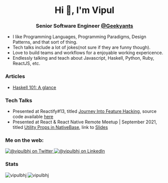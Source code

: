 <h1 align="center">Hi 👋, I'm Vipul</h1>
<h3 align="center">Senior Software Engineer <a href="https://geekyants.com/">@Geekyants</a></h3>

- I like Programming Languages, Programming Paradigms, Design Patterns, and that sort of thing.
- Tech talks include a lot of jokes(not sure if they are funny though).
- Love to build teams and workflows for a enjoyable working expericence.
- Endlessly talking and teach about Javascript, Haskell, Python, Ruby, ReactJS, etc.

<h3 align="left">Articles</h3>

- [Haskell 101: A glance](./blogs/ProgrammingLanguages/Haskell/Haskell101/README.md)

<h3 align="left">Tech Talks</h3>
<ul>
  <li>Presented at Reactify#13, titled <a href="https://youtu.be/ugO5IcVBGxc?t=4320">Journey Into Feature Hacking</a>, source code available <a href="https://github.com/vipulbhj/reactify13-meetup-talk">here</a></li>
 <li>Presented at React & React Native Remote Meetup | September 2021, titled <a href="https://youtu.be/v13fju8L-Q8?t=1451">Utility Props in NativeBase</a>, link to <a href="https://github.com/vipulbhj/vipulbhj/blob/main/UtilityProps.pdf">Slides</a></li>
</ul>

<h3 align="left">Me on the web:</h3>
<a href="https://twitter.com/vipulbhj" target="blank">
  <img src="https://img.shields.io/badge/twitter-%231DA1F2.svg?&style=for-the-badge&logo=twitter&logoColor=white" alt="@vipulbhj on Twitter" />
</a>
<a href="https://www.linkedin.com/in/vipulbhj" target="blank">
  <img src="https://img.shields.io/badge/linkedin-%230077B5.svg?&style=for-the-badge&logo=linkedin&logoColor=white" alt="@vipulbhj on LinkedIn" /> 
</a>

<h3 align="left">Stats</h3>
<p>
  <img align="left" src="https://github-readme-stats.vercel.app/api/top-langs?username=vipulbhj&show_icons=true&locale=en&layout=compact" alt="vipulbhj" />
</p>
<p>
  <img align="center" src="https://github-readme-stats.vercel.app/api?username=vipulbhj&show_icons=true&locale=en" alt="vipulbhj" />
</p>
